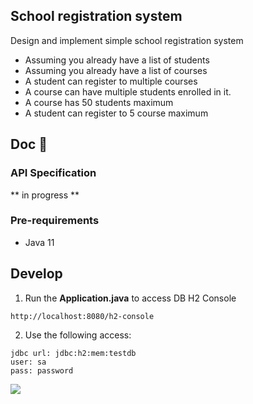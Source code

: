 School registration system
---
Design and implement simple school registration system
- Assuming you already have a list of students
- Assuming you already have a list of courses
- A student can register to multiple courses
- A course can have multiple students enrolled in it.
- A course has 50 students maximum
- A student can register to 5 course maximum



## Doc 📖️

### API Specification

** in progress **

### Pre-requirements
* Java 11

## Develop

  1) Run the **Application.java** to access DB H2 Console

    http://localhost:8080/h2-console

  2) Use the following access:

    jdbc url: jdbc:h2:mem:testdb
    user: sa
    pass: password

![](doc/h2_console.png)

